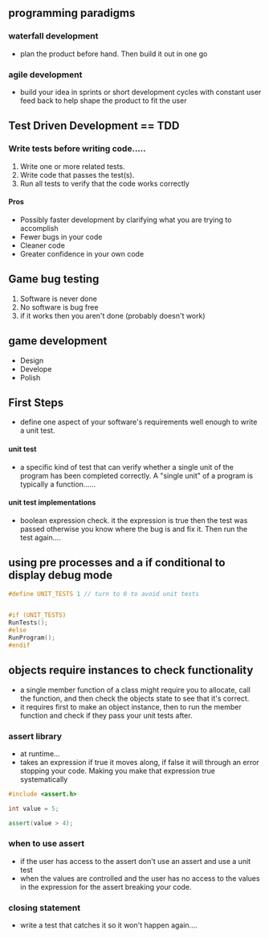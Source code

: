 

## programming paradigms

### waterfall development
* plan the product before hand. Then build it out in one go

### agile development 
* build your idea in sprints or short development cycles with constant user feed back to help shape the product to fit the user

## Test Driven Development == TDD

### Write tests before writing code.....
1. Write one or more related tests.
2. Write code that passes the test(s).
3. Run all tests to verify that the code works correctly

#### Pros
* Possibly faster development by clarifying what you are trying to accomplish
* Fewer bugs in your code
* Cleaner code
* Greater confidence in your own code

## Game bug testing
1. Software is never done
2. No software is bug free
3. if it works then you aren't done (probably doesn't work)

## game development
* Design
* Develope
* Polish

## First Steps
* define one aspect of your software's requirements well enough to write a unit test. 

#### unit test
* a specific kind of test that can verify whether a single unit of the program has been completed correctly. A "single unit" of a program is typically a function......

#### unit test implementations
* boolean expression check. it the expression is true then the test was passed otherwise you know where the bug is and fix it. Then run the test again....

## using pre processes and a if conditional to display debug mode

```c++
#define UNIT_TESTS 1 // turn to 0 to avoid unit tests


#if (UNIT_TESTS)
RunTests();
#else
RunProgram();
#endif
```

## objects require instances to check functionality
* a single member function of a class might require you to allocate, call the function, and then check the objects state to see that it's correct.
* it requires first to make an object instance, then to run the member function and check if they pass your unit tests after.

### assert library
* at runtime...
* takes an expression if true it moves along, if false it will through an error stopping your code. Making you make that expression true systematically
```c++
#include <assert.h>

int value = 5;

assert(value > 4);
```

### when to use assert
* if the user has access to the assert don't use an assert and use a unit test
* when the values are controlled and the user has no access to the values in the expression for the assert breaking your code.

### closing statement

* write a test that catches it so it won't happen again....






